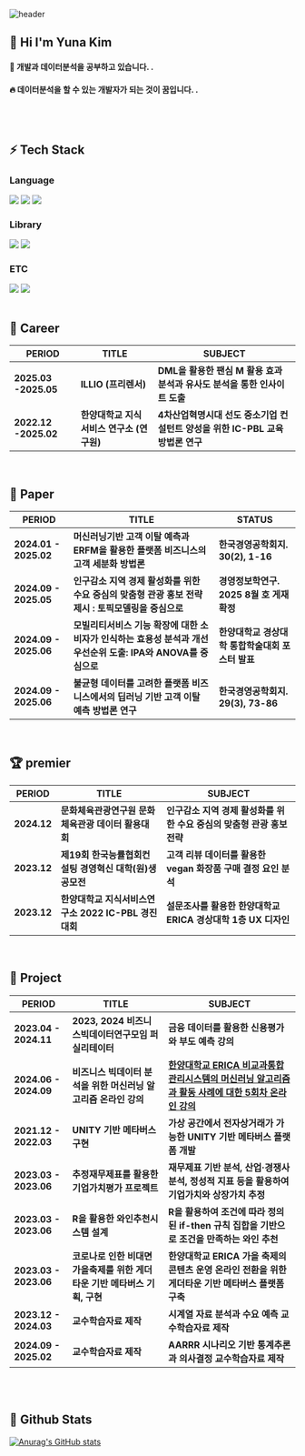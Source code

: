 <div>
  
  <!--Header-->

  ![header](https://capsule-render.vercel.app/api?type=waving&color=gradient&height=300&section=header&text=Good%20to%20see%20you%20%F0%9F%A4%97)
</div>

<div>
  <!--Body-->
  
  ## 👀 Hi I'm Yuna Kim 
  #### :raising_hand: 개발과 데이터분석을 공부하고 있습니다.  .<br/>
  #### :fire: 데이터분석을 할 수 있는 개발자가 되는 것이 꿈입니다. .<br/>
 
  <br/>
  <br/>
  
  ## ⚡ Tech Stack
  ### Language
  <!--Python-->
  <img src="https://img.shields.io/badge/Python-3776AB?style=flat-square&logo=Python&logoColor=white"/>
  <!--JavaScript-->
  <img src="https://img.shields.io/badge/JavaScript-F7DF1E?style=flat-square&logo=JavaScript&logoColor=white"/>
  <!--HTML5-->
  <img src="https://img.shields.io/badge/HTML5-E34F26?style=flat-square&logo=HTML5&logoColor=white"/>
  <br/>
  
  ### Library
  <!--PyTorch-->
  <img src="https://img.shields.io/badge/PyTorch-EE4C2C?style=flat-square&logo=PyTorch&logoColor=white"/>
  <!--Selenium-->
  <img src="https://img.shields.io/badge/Selenium-43B02A?style=flat-square&logo=Selenium&logoColor=white"/>
  <br/>
  
  ### ETC
  <!--notion-->
  <img src="https://img.shields.io/badge/notion-000000?style=flat-square&logo=notion&logoColor=white"/>
  <!--MySQL-->
  <img src="https://img.shields.io/badge/MySQL-4479A1?style=flat-square&logo=MySQL&logoColor=white"/>
  <br/>
  <br/>

  ## 🏢 Career

  | PERIOD | TITLE | SUBJECT |
  | ------- | ------- | ------- | 
  | **2025.03 -2025.05** | **ILLIO (프리렌서)** | **DML을 활용한 팬심 M 활용 효과 분석과 유사도 분석을 통한 인사이트 도출** | 
  | **2022.12 -2025.02** | **한양대학교 지식서비스 연구소 (연구원)** | **4차산업혁명시대 선도 중소기업 컨설턴트 양성을 위한 IC-PBL 교육 방법론 연구** |
 <br/>
 
  ## 📜 Paper
  | PERIOD | TITLE | STATUS |
  | ------- | ------- | ------- |
  | **2024.01 - 2025.02** | **머신러닝기반 고객 이탈 예측과 ERFM을 활용한 플랫폼 비즈니스의 고객 세분화 방법론** | **한국경영공학회지. 30(2), 1-16** |
  | **2024.09 - 2025.05** | **인구감소 지역 경제 활성화를 위한 수요 중심의 맞춤형 관광 홍보 전략 제시 : 토픽모델링을 중심으로** | **경영정보학연구.  2025 8월 호 게재 확정** |
  | **2024.09 - 2025.06** | **모빌리티서비스 기능 확장에 대한 소비자가 인식하는 효용성 분석과 개선 우선순위 도출: IPA와 ANOVA를 중심으로** | **한양대학교 경상대학 통합학술대회 포스터 발표** |
  | **2024.09 - 2025.06** | **불균형 데이터를 고려한 플랫폼 비즈니스에서의 딥러닝 기반 고객 이탈 예측 방법론 연구** | **한국경영공학회지. 29(3), 73-86** |
 <br/>

  ## 🏆 premier
  | PERIOD | TITLE | SUBJECT |
  | ------- | ------- | -------|
  | **2024.12** | **문화체육관광연구원 문화체육관광 데이터 활용대회** | **인구감소 지역 경제 활성화를 위한 수요 중심의 맞춤형 관광 홍보 전략** |
  | **2023.12** | **제19회 한국능률협회컨설팅 경영혁신 대학(원)생 공모전** | **고객 리뷰 데이터를 활용한 vegan 화장품 구매 결정 요인 분석** |
  | **2023.12** | **한양대학교 지식서비스연구소 2022 IC-PBL 경진대회** | **설문조사를 활용한 한양대학교 ERICA 경상대학 1층 UX 디자인** |
 <br/>

  ## 🌱 Project  

  | PERIOD | TITLE | SUBJECT |
  | ------- | ------- | -------|
  | **2023.04 - 2024.11** | **2023, 2024 비즈니스빅데이터연구모임  퍼실리테이터** | **금융 데이터를 활용한 신용평가와 부도 예측 강의** |
  | **2024.06 - 2024.09** | **비즈니스 빅데이터 분석을 위한 머신러닝 알고리즘 온라인 강의** | [**한양대학교 ERICA 비교과통합관리시스템의 머신러닝 알고리즘과 활동 사례에 대한 5회차 온라인 강의**]([https://github.com/heoni00/2021-Sub_Project-Baemin](https://github.com/user-attachments/assets/c48eb84a-7a4b-4e52-8ef2-5128019fd936)) |
  | **2021.12 - 2022.03** | **UNITY 기반 메타버스 구현** | **가상 공간에서 전자상거래가 가능한 UNITY 기반 메타버스 플랫폼 개발** |
  | **2023.03 - 2023.06** | **추정재무제표를 활용한 기업가치평가 프로젝트** | **재무제표 기반 분석, 산업·경쟁사 분석, 정성적 지표 등을 활용하여 기업가치와 상장가치 추정** |
  | **2023.03 - 2023.06** | **R을 활용한 와인추천시스템 설계** | **R을 활용하여 조건에 따라 정의된 if-then 규칙 집합을 기반으로 조건을 만족하는 와인 추천** |
  | **2023.03 - 2023.06** | **코로나로 인한 비대면 가을축제를 위한 게더타운 기반 메타버스 기획, 구현** | **한양대학교 ERICA 가을 축제의 콘텐츠 운영 온라인 전환을 위한 게더타운 기반 메타버스 플랫폼 구축** |
  | **2023.12 - 2024.03** | **교수학습자료 제작** | **시계열 자료 분석과 수요 예측 교수학습자료 제작** |
  | **2024.09 - 2025.02** | **교수학습자료 제작** | **AARRR 시나리오 기반 통계추론과 의사결정 교수학습자료 제작** |

 <br/>
 <br/>
  
  
  ## 🤔 Github Stats
  [![Anurag's GitHub stats](https://github-readme-stats.vercel.app/api?username=youunaaaKim)](https://github.com/anuraghazra/github-readme-stats)  
</div>


<!--
**youunaaaKim/youunaaaKim** is a ✨ _special_ ✨ repository because its `README.md` (this file) appears on your GitHub profile.

Here are some ideas to get you started:

- 🔭 I’m currently working on ...
- 🌱 I’m currently learning ...
- 👯 I’m looking to collaborate on ...
- 🤔 I’m looking for help with ...
- 💬 Ask me about ...
- 📫 How to reach me: ...
- 😄 Pronouns: ...
- ⚡ Fun fact: ...
-->

    
